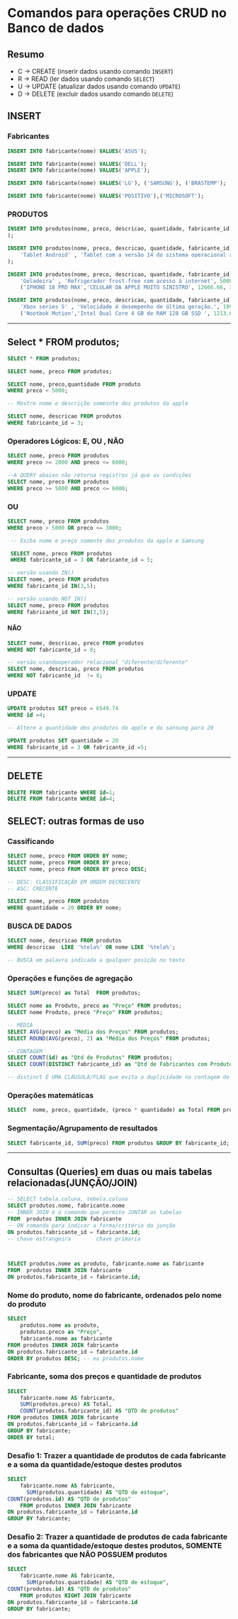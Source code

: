 # Comandos para operações CRUD no Banco de dados

## Resumo

- C -> CREATE (inserir dados usando comando `INSERT`)
- R -> READ (ler dados usando comando `SELECT`)
- U -> UPDATE (atualizar dados usando comando `UPDATE`)
- D -> DELETE (excluir dados usando comando `DELETE`)

## INSERT

### Fabricantes

```sql
INSERT INTO fabricante(nome) VALUES('ASUS'); 

INSERT INTO fabricante(nome) VALUES('DELL'); 
INSERT INTO fabricante(nome) VALUES('APPLE'); 

INSERT INTO fabricante(nome) VALUES('LG'), ('SAMSUNG'), ('BRASTEMP'); 

INSERT INTO fabricante(nome) VALUES('POSITIVO'),('MICROSOFT');

```

### PRODUTOS

```sql
INSERT INTO produtos(nome, preco, descricao, quantidade, fabricante_id) VALUES('ULTRABOOK', 3500,'Equipamento de última geração cheio de recursos, com processador Intel Core i9 do balacobaco', 7,2 --id do fabricante Dell
);

INSERT INTO produtos(nome, preco, descricao, quantidade, fabricante_id) VALUES(
    'Tablet Android' , 'Tablet com a versão 14 do sistema operacional android, possui tela de 10 polegadas e armazenamento de 128 GB, 64 GB de RAM porque o eliel perguntou.',1500.99, 5,5
);

INSERT INTO produtos(nome, preco, descricao, quantidade, fabricante_id) VALUES(
    'Geladeira' , 'Refrigerador frost-free com acesso á internet', 5000, 12, 6),
    ('IPHONE 18 PRO MAX','CELULAR DA APPLE MUITO SINISTRO', 12666.66, 3, 3),('iPAD MINI','Tablet apple com tela de tv', 4999.01, 5, 3);

INSERT INTO produtos(nome, preco, descricao, quantidade, fabricante_id) VALUES(
    'Xbox series S' , 'Velocidade é desempenho de última geração.', 1997, 5, 8),
    ('Nootbok Motion','Intel Dual Core 4 GB de RAM 128 GB SSD ', 1213.65, 8, 7);
```

---

## Select * FROM produtos;

```sql
SELECT * FROM produtos;

SELECT nome, preco FROM produtos;

SELECT nome, preco,quantidade FROM produto 
WHERE preco < 5000;

-- Mostre nome e descrição somesnte dos produtos da apple

SELECT nome, descricao FROM produtos
WHERE fabricante_id = 3;
```

### Operadores Lógicos: E, OU , NÃO

```SQL
SELECT nome, preco FROM produtos
WHERE preco >= 2000 AND preco <= 6000;

--A QUERY abaixo não retorna registros já que as condições 
SELECT nome, preco FROM produtos
WHERE preco >= 5000 AND preco <= 6000;
```

### OU

```SQL
SELECT nome, preco FROM produtos
WHERE preco > 5000 OR preco <= 3000;

 -- Exiba nome e preço somente dos produtos da apple e Samsung

 SELECT nome, preco FROM produtos
 WHERE fabricante_id = 3 OR fabricante_id = 5;

-- versão usando IN()
SELECT nome, preco FROM produtos
WHERE fabricante_id IN(3,5);

-- versão usando NOT IN()
SELECT nome, preco FROM produtos
WHERE fabricante_id NOT IN(3,5);
```

#### NÃO
```SQL
SELECT nome, descricao, preco FROM produtos
WHERE NOT fabricante_id = 8;

-- versão usandooperador relacional "diferente/diferente"
SELECT nome, descricao, preco FROM produtos
WHERE NOT fabricante_id  != 8;
```

### UPDATE

```SQL
UPDATE produtos SET preco = 6549.74
WHERE id =4;

-- Altere a quantidade dos produtos da apple e da sansung para 20

UPDATE produtos SET quantidade = 20
WHERE fabricante_id = 3 OR fabricante_id =5;
```

---
## DELETE

```SQL
DELETE FROM fabricante WHERE id=1;
DELETE FROM fabricante WHERE id=4;
```

## SELECT: outras formas de uso

### Cassificando
```SQL
SELECT nome, preco FROM ORDER BY nome;
SELECT nome, preco FROM ORDER BY preco;
SELECT nome, preco FROM ORDER BY preco DESC;

-- DESC: CLASSIFICAÇÃO EM ORDEM DECRECENTE
-- ASC: CRECENTE

SELECT nome, preco FROM produtos 
WHERE quantidade = 20 ORDER BY nome;
```

### BUSCA DE DADOS 
```SQL
SELECT nome, descricao FROM produtos
WHERE descricao  LIKE '%tela%' OR nome LIKE '%tela%';

-- BUSCA em palavra indicada a qualquer posição no texto
```

### Operações e funções de agregação

```SQL
SELECT SUM(preco) as Total  FROM produtos;

SELECT nome as Produto, preco as "Preço" FROM produtos;
SELECT nome Produto, preco "Preço" FROM produtos;

-- MÉDIA
SELECT AVG(preco) as "Média dos Preços" FROM produtos; 
SELECT ROUND(AVG(preco), 2) as "Média dos Preços" FROM produtos; 

-- CONTAGEM 
SELECT COUNT(id) as "Qtd de Produtos" FROM produtos;
SELECT COUNT(DISTINCT fabricante_id) as "Qtd de Fabricantes com Produtos" FROM produtos;

-- distinct É UMA CLÁUSULA/FLAG que evita a duplicidade na contagem de registros
```


### Operações matemáticas

```SQL
SELECT  nome, preco, quantidade, (preco * quantidade) as Total FROM produtos;
```

### Segmentação/Agrupamento de resultados
```SQL
SELECT fabricante_id, SUM(preco) FROM produtos GROUP BY fabricante_id;
```

---

## Consultas (Queries) em duas ou mais tabelas relacionadas(JUNÇÃO/JOIN)

```SQL
-- SELECT tabela.coluna, tebela.coluna
SELECT produtos.nome, fabricante.nome
-- INNER JOIN é o comando que permite JUNTAR as tabelas
FROM  produtos INNER JOIN fabricante
-- ON comando para indicar a forma/critério da junção
ON produtos.fabricante_id = fabricante.id;
-- chave estrangeira        chave primaria



SELECT produtos.nome as produto, fabricante.nome as fabricante
FROM  produtos INNER JOIN fabricante
ON produtos.fabricante_id = fabricante.id;
```

### Nome do produto, nome do fabricante, ordenados pelo nome do produto

```SQL
SELECT
    produtos.nome as produto,
    produtos.preco as "Preço",
    fabricante.nome as fabricante
FROM produtos INNER JOIN fabricante
ON produtos.fabricante_id = fabricante.id
ORDER BY produtos DESC; -- ou produtos.nome
```

### Fabricante, soma dos preços e quantidade de produtos

```SQL
SELECT
    fabricante.nome AS fabricante,
    SUM(produtos.preco) AS Total,
    COUNT(produtos.fabricante_id) AS "QTD de produtos"
FROM produtos INNER JOIN fabricante
ON produtos.fabricante_id = fabricante.id
GROUP BY fabricante;
ORDER BY total;
```

### Desafio 1: Trazer a quantidade de produtos de cada fabricante e a soma da quantidade/estoque destes produtos

```SQL
SELECT 
    fabricante.nome AS fabricante, 
      SUM(produtos.quantidade) AS "QTD de estoque",
COUNT(produtos.id) AS "QTD de produtos"
    FROM produtos INNER JOIN fabricante
ON produtos.fabricante_id = fabricante.id
GROUP BY fabricante;
```

### Desafio 2: Trazer a quantidade de produtos de cada fabricante e a soma da quantidade/estoque destes produtos, SOMENTE dos fabricantes que NÃO POSSUEM produtos

```SQL
SELECT 
    fabricante.nome AS fabricante, 
      SUM(produtos.quantidade) AS "QTD de estoque",
COUNT(produtos.id) AS "QTD de produtos"
    FROM produtos RIGHT JOIN fabricante
ON produtos.fabricante_id = fabricante.id
GROUP BY fabricante;
```